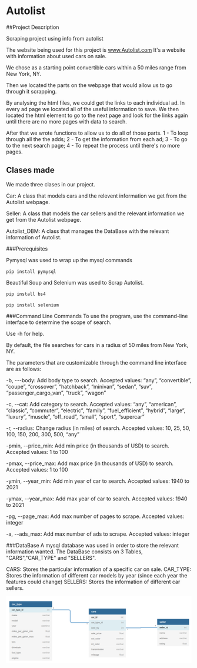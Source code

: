 # Autolist

##Project Description

Scraping project using info from autolist

The website being used for this project is www.Autolist.com
It's a website with information about used cars on sale.

We chose as a starting point convertible cars within a 50 miles range 
from New York, NY.

Then we located the parts on the webpage that would allow us to go through
it scrapping.

By analysing the html files, we could get the links to each individual ad.
In every ad page we located all of the useful information to save.
We then located the html element to go to the next page and look for
the links again until there are no more pages with data to search.


After that we wrote functions to allow us to do all of those parts.
	1 - To loop through all the the adds;
	2 - To get the information from each ad;
	3 - To go to the next search page;
	4 - To repeat the process until there's no more pages.


## Clases made
We made three clases in our project.

Car: A class that models cars and the relevent information we
get from the Autolist webpage.

Seller: A class that models the car sellers and the relevant information
we get from the Autolist webpage.

Autolist_DBM: A class that manages the DataBase with
the relevant information of Autolist.

###Prerequisites

Pymysql was used to wrap up the mysql commands

```bazaar
pip install pymysql
```

Beautiful Soup and Selenium was used to Scrap Autolist.

```bazaar
pip install bs4
```

```bazaar
pip install selenium
```

###Command Line Commands
To use the program, use the command-line interface to determine the scope of search. 

Use -h for help.

By default, the file searches for cars in a radius of 50 miles from New York, NY. 

The parameters that are customizable through the command line interface are as follows:

-b, ---body: Add body type to search. Accepted values: “any”, “convertible”, “coupe”, “crossover”, “hatchback”, “minivan”, “sedan”, “suv”, “passenger_cargo_van”, “truck”, “wagon”

-c, --cat: Add category to search. Accepted values: “any”, “american”, “classic”, “commuter”, “electric”, “family”, “fuel_efficient”, “hybrid”, “large”, “luxury”, “muscle”, “off_road”, “small”, “sport”, “supercar”

-r, --radius: Change radius (in miles) of search. Accepted values: 10, 25, 50, 100, 150, 200, 300, 500, “any”

-pmin, --price_min: Add min price (in thousands of USD) to search. Accepted values: 1 to 100

-pmax, --price_max: Add max price (in thousands of USD) to search. Accepted values: 1 to 100

-ymin, --year_min: Add min year of car to search. Accepted values: 1940 to 2021

-ymax, --year_max: Add max year of car to search. Accepted values: 1940 to 2021

-pg, --page_max: Add max number of pages to scrape. Accepted values: integer

-a, --ads_max: Add max number of ads to scrape. Accepted values: integer

###DataBase 
A mysql database was used in order to store the relevant information wanted.
The DataBase consists on 3 Tables, "CARS","CAR_TYPE" and "SELLERS".

CARS: Stores the particular information of a specific car on sale.
CAR_TYPE: Stores the information of different car models by year (since each year the features
could change)
SELLERS: Stores the information of different car sellers.

![img.png](img.png)

